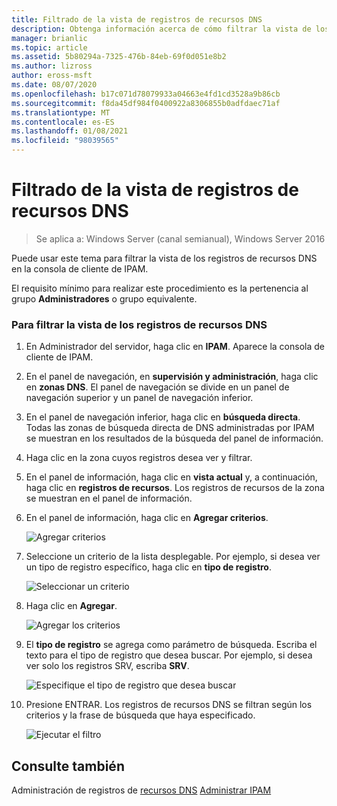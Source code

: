 ```yaml
---
title: Filtrado de la vista de registros de recursos DNS
description: Obtenga información acerca de cómo filtrar la vista de los registros de recursos DNS en la consola de cliente de IPAM.
manager: brianlic
ms.topic: article
ms.assetid: 5b80294a-7325-476b-84eb-69f0d051e8b2
ms.author: lizross
author: eross-msft
ms.date: 08/07/2020
ms.openlocfilehash: b17c071d78079933a04663e4fd1cd3528a9b86cb
ms.sourcegitcommit: f8da45df984f0400922a8306855b0adfdaec71af
ms.translationtype: MT
ms.contentlocale: es-ES
ms.lasthandoff: 01/08/2021
ms.locfileid: "98039565"
---
```

# <a name="filter-the-view-of-dns-resource-records"></a>Filtrado de la vista de registros de recursos DNS

>Se aplica a: Windows Server (canal semianual), Windows Server 2016

Puede usar este tema para filtrar la vista de los registros de recursos DNS en la consola de cliente de IPAM.

El requisito mínimo para realizar este procedimiento es la pertenencia al grupo **Administradores** o grupo equivalente.

### <a name="to-filter-the-view-of-dns-resource-records"></a>Para filtrar la vista de los registros de recursos DNS

1.  En Administrador del servidor, haga clic en  **IPAM**. Aparece la consola de cliente de IPAM.

2.  En el panel de navegación, en **supervisión y administración**, haga clic en **zonas DNS**.  El panel de navegación se divide en un panel de navegación superior y un panel de navegación inferior.

3.  En el panel de navegación inferior, haga clic en **búsqueda directa**. Todas las zonas de búsqueda directa de DNS administradas por IPAM se muestran en los resultados de la búsqueda del panel de información.

4.  Haga clic en la zona cuyos registros desea ver y filtrar.

5.  En el panel de información, haga clic en **vista actual** y, a continuación, haga clic en **registros de recursos**. Los registros de recursos de la zona se muestran en el panel de información.

6.  En el panel de información, haga clic en **Agregar criterios**.

    ![Agregar criterios](../../media/Filter-the-View-of-DNS-Resource-Records/ipam_FilterRR_01.jpg)

7.  Seleccione un criterio de la lista desplegable. Por ejemplo, si desea ver un tipo de registro específico, haga clic en **tipo de registro**.

    ![Seleccionar un criterio](../../media/Filter-the-View-of-DNS-Resource-Records/ipam_FilterRR_02.jpg)

8.  Haga clic en **Agregar**.

    ![Agregar los criterios](../../media/Filter-the-View-of-DNS-Resource-Records/ipam_FilterRR_03.jpg)

9. El **tipo de registro** se agrega como parámetro de búsqueda. Escriba el texto para el tipo de registro que desea buscar. Por ejemplo, si desea ver solo los registros SRV, escriba **SRV**.

    ![Especifique el tipo de registro que desea buscar](../../media/Filter-the-View-of-DNS-Resource-Records/ipam_FilterRR_04.jpg)

10. Presione ENTRAR. Los registros de recursos DNS se filtran según los criterios y la frase de búsqueda que haya especificado.

    ![Ejecutar el filtro](../../media/Filter-the-View-of-DNS-Resource-Records/ipam_FilterRR_05.jpg)

## <a name="see-also"></a>Consulte también
Administración de registros de [recursos DNS](DNS-Resource-Record-Management.md) 
 [Administrar IPAM](Manage-IPAM.md)



